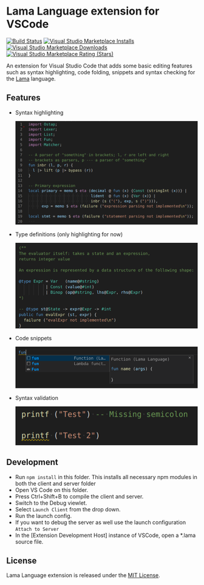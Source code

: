 # Lama Language extension for VSCode

[![Build Status](https://travis-ci.com/egormkn/vscode-language-lama.svg?branch=master)](https://travis-ci.com/egormkn/vscode-language-lama)
[![Visual Studio Marketplace Installs](https://img.shields.io/visual-studio-marketplace/i/egormkn.vscode-language-lama)](https://marketplace.visualstudio.com/items?itemName=egormkn.vscode-language-lama)
[![Visual Studio Marketplace Downloads](https://img.shields.io/visual-studio-marketplace/d/egormkn.vscode-language-lama)](https://marketplace.visualstudio.com/_apis/public/gallery/publishers/egormkn/vsextensions/vscode-language-lama/latest/vspackage)
[![Visual Studio Marketplace Rating (Stars)](https://img.shields.io/visual-studio-marketplace/stars/egormkn.vscode-language-lama)](https://marketplace.visualstudio.com/items?itemName=egormkn.vscode-language-lama&ssr=false#review-details)


An extension for Visual Studio Code that adds some basic editing features such as syntax highlighting, code folding, snippets and syntax checking for the [Lama](https://github.com/JetBrains-Research/Lama) language.

## Features

- Syntax highlighting

  ![Syntax highlighting](images/highlighting.png)

- Type definitions (only highlighting for now)

  ![Type definitions](images/typedefs.png)

- Code snippets

  ![Code snippets](images/snippets.png)

- Syntax validation

  ![Syntax validation](images/validation.png)


## Development

- Run `npm install` in this folder. This installs all necessary npm modules in both the client and server folder
- Open VS Code on this folder.
- Press Ctrl+Shift+B to compile the client and server.
- Switch to the Debug viewlet.
- Select `Launch Client` from the drop down.
- Run the launch config.
- If you want to debug the server as well use the launch configuration `Attach to Server`
- In the [Extension Development Host] instance of VSCode, open a *.lama source file.

## License

Lama Language extension is released under the [MIT License](LICENSE).
